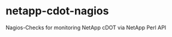 netapp-cdot-nagios
==================

Nagios-Checks for monitoring NetApp cDOT via NetApp Perl API
